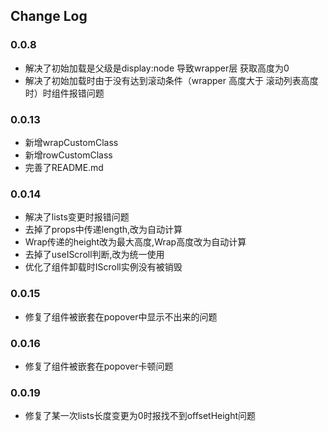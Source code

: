 ## Change Log

### 0.0.8
  - 解决了初始加载是父级是display:node 导致wrapper层 获取高度为0
  - 解决了初始加载时由于没有达到滚动条件（wrapper 高度大于 滚动列表高度时）时组件报错问题

### 0.0.13
  - 新增wrapCustomClass
  - 新增rowCustomClass
  - 完善了README.md

### 0.0.14
  - 解决了lists变更时报错问题
  - 去掉了props中传递length,改为自动计算
  - Wrap传递的height改为最大高度,Wrap高度改为自动计算
  - 去掉了useIScroll判断,改为统一使用
  - 优化了组件卸载时IScroll实例没有被销毁

### 0.0.15
  - 修复了组件被嵌套在popover中显示不出来的问题

### 0.0.16
  - 修复了组件被嵌套在popover卡顿问题

### 0.0.19
  - 修复了某一次lists长度变更为0时报找不到offsetHeight问题
